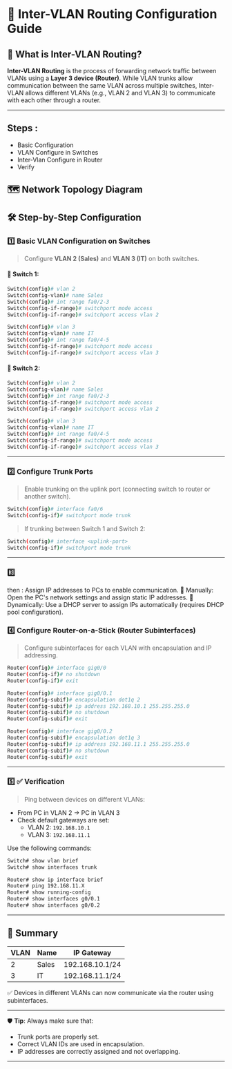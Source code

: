 # 🔁 Inter-VLAN Routing Configuration Guide

## 🧠 What is Inter-VLAN Routing?

**Inter-VLAN Routing** is the process of forwarding network traffic between VLANs using a **Layer 3 device (Router)**. While VLAN trunks allow communication between the same VLAN across multiple switches, Inter-VLAN allows different VLANs (e.g., VLAN 2 and VLAN 3) to communicate with each other through a router.

---
## Steps :
-   Basic Configuration
-   VLAN Configure in Switches
-   Inter-Vlan Configure in Router
-   Verify 


## 🗺️ Network Topology Diagram

## 🛠️ Step-by-Step Configuration

### 1️⃣ Basic VLAN Configuration on Switches

> Configure **VLAN 2 (Sales)** and **VLAN 3 (IT)** on both switches.

#### 🔧 Switch 1:

```bash
Switch(config)# vlan 2
Switch(config-vlan)# name Sales
Switch(config)# int range fa0/2-3
Switch(config-if-range)# switchport mode access
Switch(config-if-range)# switchport access vlan 2

Switch(config)# vlan 3
Switch(config-vlan)# name IT
Switch(config)# int range fa0/4-5
Switch(config-if-range)# switchport mode access
Switch(config-if-range)# switchport access vlan 3
```

#### 🔧 Switch 2:

```bash
Switch(config)# vlan 2
Switch(config-vlan)# name Sales
Switch(config)# int range fa0/2-3
Switch(config-if-range)# switchport mode access
Switch(config-if-range)# switchport access vlan 2

Switch(config)# vlan 3
Switch(config-vlan)# name IT
Switch(config)# int range fa0/4-5
Switch(config-if-range)# switchport mode access
Switch(config-if-range)# switchport access vlan 3
```

---

### 2️⃣ Configure Trunk Ports

> Enable trunking on the uplink port (connecting switch to router or another switch).

```bash
Switch(config)# interface fa0/6
Switch(config-if)# switchport mode trunk
```

> If trunking between Switch 1 and Switch 2:
```bash
Switch(config)# interface <uplink-port>
Switch(config-if)# switchport mode trunk
```

---
### 3️⃣ 
then : Assign IP addresses to PCs to enable communication.
     🔹 Manually: Open the PC's network settings and assign static IP addresses.
     🔹 Dynamically: Use a DHCP server to assign IPs automatically (requires DHCP pool configuration).

### 4️⃣ Configure Router-on-a-Stick (Router Subinterfaces)

> Configure subinterfaces for each VLAN with encapsulation and IP addressing.

```bash
Router(config)# interface gig0/0
Router(config-if)# no shutdown
Router(config-if)# exit

Router(config)# interface gig0/0.1
Router(config-subif)# encapsulation dot1q 2
Router(config-subif)# ip address 192.168.10.1 255.255.255.0
Router(config-subif)# no shutdown
Router(config-subif)# exit

Router(config)# interface gig0/0.2
Router(config-subif)# encapsulation dot1q 3
Router(config-subif)# ip address 192.168.11.1 255.255.255.0
Router(config-subif)# no shutdown
Router(config-subif)# exit
```

---

### 5️⃣ ✅ Verification

> Ping between devices on different VLANs:
- From PC in VLAN 2 → PC in VLAN 3
- Check default gateways are set:
  - VLAN 2: `192.168.10.1`
  - VLAN 3: `192.168.11.1`

Use the following commands:

```bash
Switch# show vlan brief
Switch# show interfaces trunk

Router# show ip interface brief
Router# ping 192.168.11.X
Router# show running-config
Router# show interfaces g0/0.1
Router# show interfaces g0/0.2

```

---

## 🎯 Summary

| VLAN | Name  | IP Gateway        |
|------|-------|-------------------|
| 2    | Sales | 192.168.10.1/24   |
| 3    | IT    | 192.168.11.1/24   |

✅ Devices in different VLANs can now communicate via the router using subinterfaces.

---

🛡️ **Tip**: Always make sure that:
- Trunk ports are properly set.
- Correct VLAN IDs are used in encapsulation.
- IP addresses are correctly assigned and not overlapping.

---
